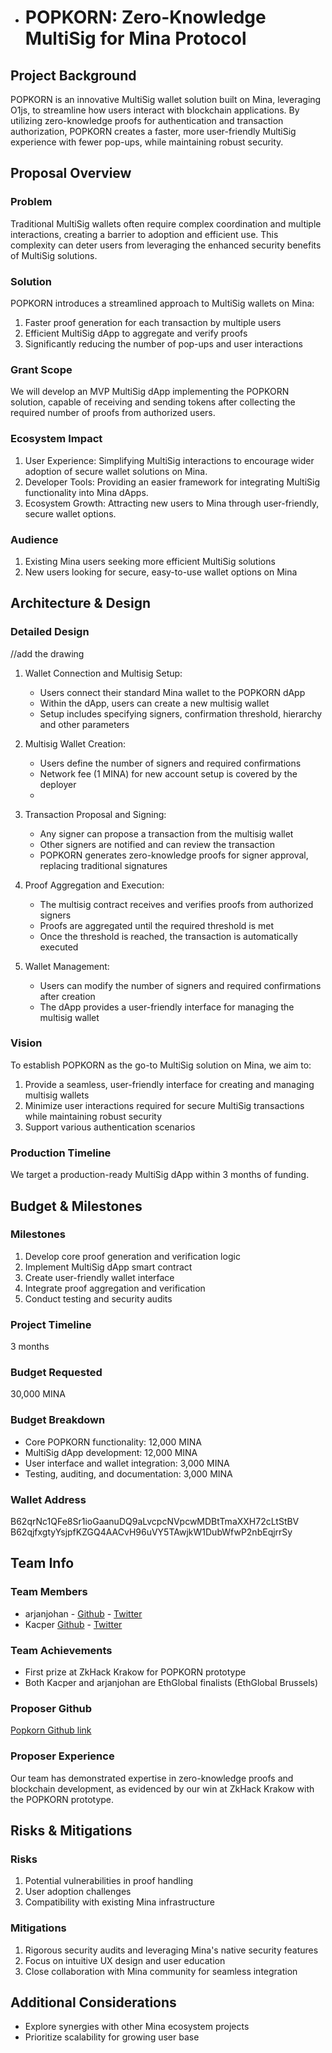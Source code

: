 - # POPKORN: Zero-Knowledge MultiSig for Mina Protocol

## Project Background

POPKORN is an innovative MultiSig wallet solution built on Mina, leveraging O1js, to streamline how users interact with blockchain applications. By utilizing zero-knowledge proofs for authentication and transaction authorization, POPKORN creates a faster, more user-friendly MultiSig experience with fewer pop-ups, while maintaining robust security.

## Proposal Overview

### Problem

Traditional MultiSig wallets often require complex coordination and multiple interactions, creating a barrier to adoption and efficient use. This complexity can deter users from leveraging the enhanced security benefits of MultiSig solutions.

### Solution

POPKORN introduces a streamlined approach to MultiSig wallets on Mina:

1. Faster proof generation for each transaction by multiple users
2. Efficient MultiSig dApp to aggregate and verify proofs
3. Significantly reducing the number of pop-ups and user interactions

### Grant Scope

We will develop an MVP MultiSig dApp implementing the POPKORN solution, capable of receiving and sending tokens after collecting the required number of proofs from authorized users.

### Ecosystem Impact

1. User Experience: Simplifying MultiSig interactions to encourage wider adoption of secure wallet solutions on Mina.
2. Developer Tools: Providing an easier framework for integrating MultiSig functionality into Mina dApps.
3. Ecosystem Growth: Attracting new users to Mina through user-friendly, secure wallet options.

### Audience

1. Existing Mina users seeking more efficient MultiSig solutions
2. New users looking for secure, easy-to-use wallet options on Mina

## Architecture & Design

### Detailed Design

//add the drawing

1. Wallet Connection and Multisig Setup:
   - Users connect their standard Mina wallet to the POPKORN dApp
   - Within the dApp, users can create a new multisig wallet
   - Setup includes specifying signers, confirmation threshold, hierarchy and other parameters

2. Multisig Wallet Creation:
   - Users define the number of signers and required confirmations
   - Network fee (1 MINA) for new account setup is covered by the deployer
   - 
3. Transaction Proposal and Signing:
   - Any signer can propose a transaction from the multisig wallet
   - Other signers are notified and can review the transaction
   - POPKORN generates zero-knowledge proofs for signer approval, replacing traditional signatures

4. Proof Aggregation and Execution:
   - The multisig contract receives and verifies proofs from authorized signers
   - Proofs are aggregated until the required threshold is met
   - Once the threshold is reached, the transaction is automatically executed

5. Wallet Management:
   - Users can modify the number of signers and required confirmations after creation
   - The dApp provides a user-friendly interface for managing the multisig wallet

### Vision

To establish POPKORN as the go-to MultiSig solution on Mina, we aim to:

1. Provide a seamless, user-friendly interface for creating and managing multisig wallets
2. Minimize user interactions required for secure MultiSig transactions while maintaining robust security
3. Support various authentication scenarios

### Production Timeline

We target a production-ready MultiSig dApp within 3 months of funding.

## Budget & Milestones

### Milestones

1. Develop core proof generation and verification logic
2. Implement MultiSig dApp smart contract
3. Create user-friendly wallet interface
4. Integrate proof aggregation and verification
5. Conduct testing and security audits

### Project Timeline

3 months

### Budget Requested

30,000 MINA

### Budget Breakdown

- Core POPKORN functionality: 12,000 MINA
- MultiSig dApp development: 12,000 MINA
- User interface and wallet integration: 3,000 MINA
- Testing, auditing, and documentation: 3,000 MINA

### Wallet Address

B62qrNc1QFe8Sr1ioGaanuDQ9aLvcpcNVpcwMDBtTmaXXH72cLtStBV
B62qjfxgtyYsjpfKZGQ4AACvH96uVY5TAwjkW1DubWfwP2nbEqjrrSy

## Team Info

### Team Members

- arjanjohan - [Github](https://github.com/arjanjohan) - [Twitter](https://twitter.com/arjanjohan)
- Kacper [Github](https://github.com/cleanerzkp) - [Twitter](https://twitter.com/0xcleaner)

### Team Achievements

- First prize at ZkHack Krakow for POPKORN prototype
- Both Kacper and arjanjohan are EthGlobal finalists (EthGlobal Brussels)

### Proposer Github

[Popkorn Github link](https://github.com/private-key-black-box/frontend)

### Proposer Experience

Our team has demonstrated expertise in zero-knowledge proofs and blockchain development, as evidenced by our win at ZkHack Krakow with the POPKORN prototype.

## Risks & Mitigations

### Risks

1. Potential vulnerabilities in proof handling
2. User adoption challenges
3. Compatibility with existing Mina infrastructure

### Mitigations

1. Rigorous security audits and leveraging Mina's native security features
2. Focus on intuitive UX design and user education
3. Close collaboration with Mina community for seamless integration

## Additional Considerations

- Explore synergies with other Mina ecosystem projects
- Prioritize scalability for growing user base
